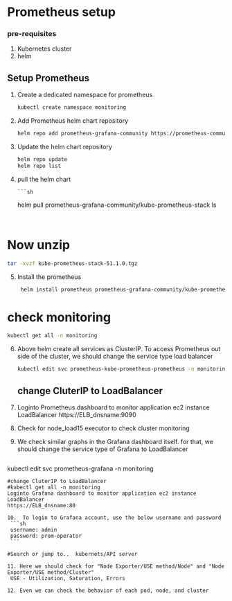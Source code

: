 # Prometheus setup
### pre-requisites
1. Kubernetes cluster
2. helm

## Setup Prometheus

1. Create a dedicated namespace for prometheus 
   ```sh
   kubectl create namespace monitoring
   ```

2. Add Prometheus helm chart repository
   ```sh
   helm repo add prometheus-grafana-community https://prometheus-community.github.io/helm-charts 
   ```

3. Update the helm chart repository
   ```sh
   helm repo update
   helm repo list
   ```

4. pull the helm chart

       ```sh
      helm pull prometheus-grafana-community/kube-prometheus-stack
      ls
      ```
       
# Now unzip
```sh
tar -xvzf kube-prometheus-stack-51.1.0.tgz
```

5. Install the prometheus

   ```sh
    helm install prometheus prometheus-grafana-community/kube-prometheus-stack --namespace monitoring
   ```
   
# check monitoring
```sh
kubectl get all -n monitoring
```

6. Above helm create all services as ClusterIP. To access Prometheus out side of the cluster, we should change the service type load balancer
   ```sh 
   kubectl edit svc prometheus-kube-prometheus-prometheus -n monitoring 
   ```
   
   ## change CluterIP to LoadBalancer

7. Loginto Prometheus dashboard to monitor application ec2 instance LoadBalancer
   https://ELB_dnsname:9090

8. Check for node_load15 executor to check cluster monitoring 

9. We check similar graphs in the Grafana dashboard itself. for that, we should change the service type of Grafana to LoadBalancer
   ```sh 
  kubectl edit svc prometheus-grafana -n monitoring
   ```
#change CluterIP to LoadBalancer
#kubectl get all -n monitoring
Loginto Grafana dashboard to monitor application ec2 instance LoadBalancer
   https://ELB_dnsname:80

10.  To login to Grafana account, use the below username and password 
    ```sh
    username: admin
    password: prom-operator
    ```

#Search or jump to..  kubernets/API server

11. Here we should check for "Node Exporter/USE method/Node" and "Node Exporter/USE method/Cluster"
    USE - Utilization, Saturation, Errors
   
12. Even we can check the behavior of each pod, node, and cluster 
